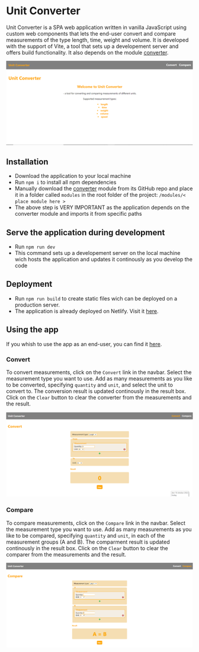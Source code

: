# Unit Converter
Unit Converter is a SPA web application written in vanilla JavaScript using custom web components that lets the end-user convert and compare measurements of the type length, time, weight and volume. It is developed with the support of Vite, a tool that sets up a developement server and offers build functionality. It also depends on the module [converter](https://github.com/EllinorHenriksson/converter).

![Start page](./images/start-page.png)

## Installation
- Download the application to your local machine
- Run ``npm i`` to install all npm dependencies
- Manually download the [converter](https://github.com/EllinorHenriksson/converter) module from its GitHub repo and place it in a folder called ``modules`` in the root folder of the project: ``/modules/< place module here >``
- The above step is VERY IMPORTANT as the application depends on the converter module and imports it from specific paths

## Serve the application during development
- Run ``npm run dev``
- This command sets up a developement server on the local machine wich hosts the application and updates it continously as you develop the code

## Deployment
- Run ``npm run build`` to create static files wich can be deployed on a production server.
- The application is already deployed on Netlify. Visit it [here](https://heartfelt-paletas-b77118.netlify.app).

## Using the app
If you whish to use the app as an end-user, you can find it [here](https://heartfelt-paletas-b77118.netlify.app).

### Convert
To convert measurements, click on the ``Convert`` link in the navbar. Select the measurement type you want to use. Add as many measurements as you like to be converted, specifying ``quantity`` and ``unit``, and select the unit to convert to. The conversion result is updated continously in the result box. Click on the ``Clear`` button to clear the converter from the measurements and the result.

![Converter](./images/convert.png)

### Compare
To compare measurements, click on the ``Compare`` link in the navbar. Select the measurement type you want to use. Add as many measurements as you like to be compared, specifying ``quantity`` and ``unit``, in each of the measurement groups (A and B). The comparment result is updated continously in the result box. Click on the ``Clear`` button to clear the comparer from the measurements and the result.

![Comparer](./images/compare.png)
